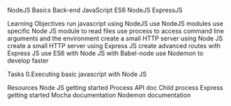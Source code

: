 NodeJS Basics
Back-end JavaScript ES6 NodeJS ExpressJS

Learning Objectives
run javascript using NodeJS
use NodeJS modules
use specific Node JS module to read files
use process to access command line arguments and the environment
create a small HTTP server using Node JS
create a small HTTP server using Express JS
create advanced routes with Express JS
use ES6 with Node JS with Babel-node
use Nodemon to develop faster

Tasks
0.Executing basic javascript with Node JS

Resources
Node JS getting started
Process API doc
Child process
Express getting started
Mocha documentation
Nodemon documentation
